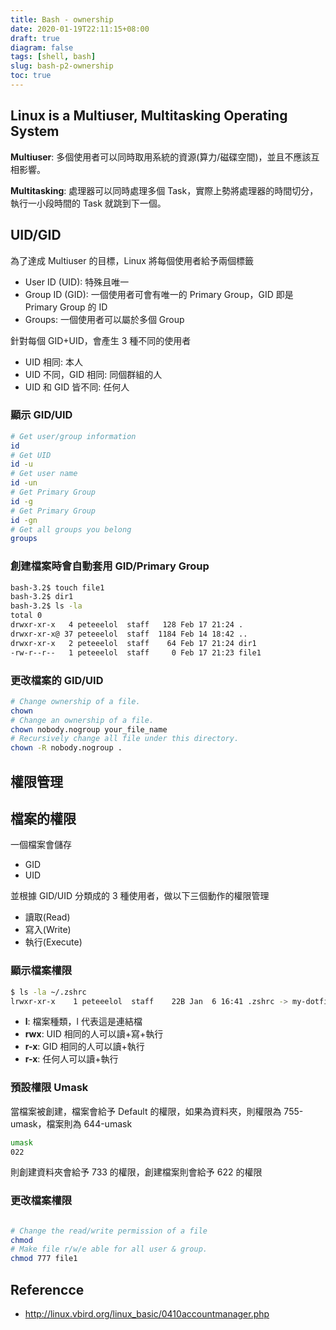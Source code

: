 ```yaml
---
title: Bash - ownership
date: 2020-01-19T22:11:15+08:00
draft: true
diagram: false
tags: [shell, bash]
slug: bash-p2-ownership
toc: true
---
```


## Linux is a Multiuser, Multitasking Operating System

**Multiuser**: 多個使用者可以同時取用系統的資源(算力/磁碟空間)，並且不應該互相影響。

**Multitasking**: 處理器可以同時處理多個 Task，實際上勢將處理器的時間切分，執行一小段時間的 Task 就跳到下一個。

## UID/GID

為了達成 Multiuser 的目標，Linux 將每個使用者給予兩個標籤

- User ID (UID): 特殊且唯一
- Group ID (GID): 一個使用者可會有唯一的 Primary Group，GID 即是 Primary Group 的 ID
- Groups: 一個使用者可以屬於多個 Group

針對每個 GID+UID，會產生 3 種不同的使用者

- UID 相同: 本人
- UID 不同，GID 相同: 同個群組的人
- UID 和 GID 皆不同: 任何人

### 顯示 GID/UID

```bash
# Get user/group information
id
# Get UID
id -u
# Get user name
id -un
# Get Primary Group
id -g
# Get Primary Group
id -gn
# Get all groups you belong
groups
```

### 創建檔案時會自動套用 GID/Primary Group

```bash
bash-3.2$ touch file1
bash-3.2$ dir1
bash-3.2$ ls -la
total 0
drwxr-xr-x   4 peteeelol  staff   128 Feb 17 21:24 .
drwxr-xr-x@ 37 peteeelol  staff  1184 Feb 14 18:42 ..
drwxr-xr-x   2 peteeelol  staff    64 Feb 17 21:24 dir1
-rw-r--r--   1 peteeelol  staff     0 Feb 17 21:23 file1

```

### 更改檔案的 GID/UID

```bash
# Change ownership of a file.
chown
# Change an ownership of a file.
chown nobody.nogroup your_file_name
# Recursively change all file under this directory.
chown -R nobody.nogroup .
```

## 權限管理

## 檔案的權限

一個檔案會儲存

- GID
- UID

並根據 GID/UID 分類成的 3 種使用者，做以下三個動作的權限管理

- 讀取(Read)
- 寫入(Write)
- 執行(Execute)

### 顯示檔案權限

```bash
$ ls -la ~/.zshrc
lrwxr-xr-x    1 peteeelol  staff    22B Jan  6 16:41 .zshrc -> my-dotfiles/zsh/.zshrc
```

- **l**: 檔案種類，l 代表這是連結檔
- **rwx**: UID 相同的人可以讀+寫+執行
- **r-x**: GID 相同的人可以讀+執行
- **r-x**: 任何人可以讀+執行

### 預設權限 Umask

當檔案被創建，檔案會給予 Default 的權限，如果為資料夾，則權限為 755-umask，檔案則為 644-umask

```bash
umask
022
```

則創建資料夾會給予 733 的權限，創建檔案則會給予 622 的權限

### 更改檔案權限

```bash

# Change the read/write permission of a file
chmod
# Make file r/w/e able for all user & group.
chmod 777 file1
```

## Referencce

- <http://linux.vbird.org/linux_basic/0410accountmanager.php>
